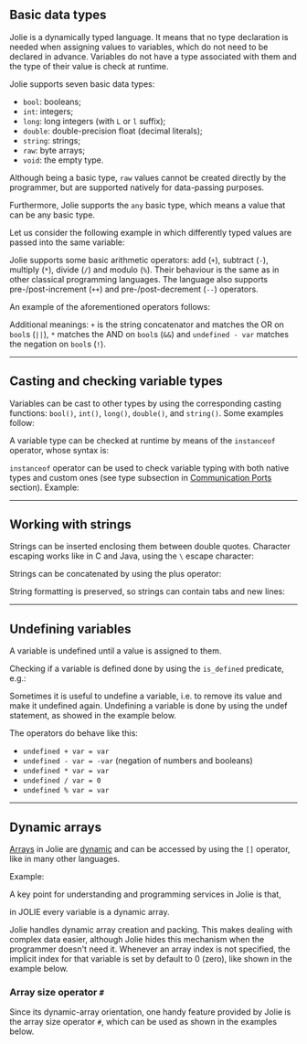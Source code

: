 ## Basic data types

Jolie is a dynamically typed language. It means that no type declaration is needed when assigning values to variables, which do not need to be declared in advance. Variables do not have a type associated with them and the type of their value is check at runtime.

Jolie supports seven basic data types:

- `bool`: booleans;
- `int`: integers;
- `long`: long integers (with `L` or `l` suffix);
- `double`: double-precision float (decimal literals);
- `string`: strings;
- `raw`: byte arrays;
- `void`: the empty type.

Although being a basic type, `raw` values cannot be created directly by the programmer, but are supported natively for data-passing purposes.

Furthermore, Jolie supports the `any` basic type, which means a value that can be any basic type.

Let us consider the following example in which differently typed values are passed into the same variable: 

<div class="code" src="handling_simple_data_3.ol"></div>

Jolie supports some basic arithmetic operators: add (`+`), subtract (`-`), multiply (`*`), divide (`/`) and modulo (`%`). Their behaviour is the same as in other classical programming languages. The language also supports pre-/post-increment (`++`) and pre-/post-decrement (`--`) operators.

An example of the aforementioned operators follows:

<div class="code" src="handling_simple_data_4.ol"></div>

Additional meanings: `+` is the string concatenator and matches the OR on `bool`s (`||`), `*` matches the AND on `bool`s (`&&`) and `undefined - var` matches the negation on `bool`s (`!`).

---

## Casting and checking variable types

Variables can be cast to other types by using the corresponding casting functions: `bool()`, `int()`, `long()`, `double()`, and `string()`. Some examples follow:

<div class="code" src="handling_simple_data_1.ol"></div>

A variable type can be checked at runtime by means of the `instanceof` operator, whose syntax is:

<div class="syntax" src="syntax_handling_simple_data_1.ol"></div>

`instanceof` operator can be used to check variable typing with both native types and custom ones (see type subsection in [Communication Ports](basics/communication_ports.html) section). Example:

<div class="code" src="handling_simple_data_2.ol"></div>

---

## Working with strings

Strings can be inserted enclosing them between double quotes. Character escaping works like in C and Java, using the `\` escape character:

<div class="code" src="handling_simple_data_5.ol"></div>

Strings can be concatenated by using the plus operator:

<div class="code" src="handling_simple_data_6.ol"></div>

String formatting is preserved, so strings can contain tabs and new lines:

<div class="code" src="handling_simple_data_7.ol"></div>

---

## Undefining variables

A variable is undefined until a value is assigned to them.

Checking if a variable is defined done by using the `is_defined` predicate, e.g.:

<div class="code" src="handling_simple_data_8.ol"></div>

Sometimes it is useful to undefine a variable, i.e. to remove its value and make it undefined again. 
Undefining a variable is done by using the undef statement, as showed in the example below.

<div class="code" src="handling_simple_data_9.ol"></div>

The operators do behave like this:

- `undefined + var = var`
- `undefined - var = -var` (negation of numbers and booleans)
- `undefined * var = var`
- `undefined / var = 0`
- `undefined % var = var`

---

## Dynamic arrays

[Arrays](http://en.wikipedia.org/wiki/Array_data_structure) in Jolie are [dynamic](http://en.wikipedia.org/wiki/Dynamic_array) and can be accessed by using the `[]` operator, like in many other languages.

Example:

<div class="code" src="handling_simple_data_10.ol"></div>

A key point for understanding and programming services in Jolie is that, 

<div class="attention"><p>in JOLIE every variable is a dynamic array.</p></div>

Jolie handles dynamic array creation and packing. This makes dealing with complex data easier, although Jolie hides this mechanism when the programmer doesn't need it. Whenever an array index is not specified, the implicit index for that variable is set by default to 0 (zero), like shown in the example below.

<div class="code" src="handling_simple_data_11.ol"></div>

### Array size operator `#`

Since its dynamic-array orientation, one handy feature provided by Jolie is the array size operator `#`, which can be used as shown in the examples below.

<div class="code" src="handling_simple_data_12.ol"></div>
